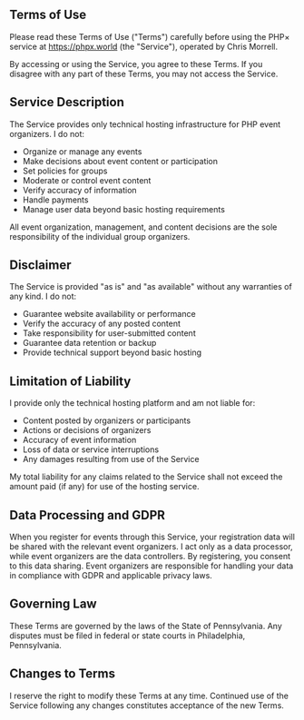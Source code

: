## Terms of Use

Please read these Terms of Use ("Terms") carefully before using the PHP× 
service at https://phpx.world (the "Service"), operated by Chris Morrell.

By accessing or using the Service, you agree to these Terms. If you disagree
with any part of these Terms, you may not access the Service.

## Service Description

The Service provides only technical hosting infrastructure for PHP event 
organizers. I do not:

- Organize or manage any events
- Make decisions about event content or participation
- Set policies for groups
- Moderate or control event content
- Verify accuracy of information
- Handle payments
- Manage user data beyond basic hosting requirements

All event organization, management, and content decisions are the sole 
responsibility of the individual group organizers.

## Disclaimer

The Service is provided "as is" and "as available" without any warranties 
of any kind. I do not:

- Guarantee website availability or performance
- Verify the accuracy of any posted content
- Take responsibility for user-submitted content
- Guarantee data retention or backup
- Provide technical support beyond basic hosting

## Limitation of Liability

I provide only the technical hosting platform and am not liable for:

- Content posted by organizers or participants
- Actions or decisions of organizers
- Accuracy of event information
- Loss of data or service interruptions
- Any damages resulting from use of the Service

My total liability for any claims related to the Service shall not exceed 
the amount paid (if any) for use of the hosting service.

## Data Processing and GDPR

When you register for events through this Service, your registration data 
will be shared with the relevant event organizers. I act only as a data 
processor, while event organizers are the data controllers. By registering, 
you consent to this data sharing. Event organizers are responsible for 
handling your data in compliance with GDPR and applicable privacy laws.

## Governing Law

These Terms are governed by the laws of the State of Pennsylvania. Any 
disputes must be filed in federal or state courts in Philadelphia, Pennsylvania.

## Changes to Terms

I reserve the right to modify these Terms at any time. Continued use of the 
Service following any changes constitutes acceptance of the new Terms.
